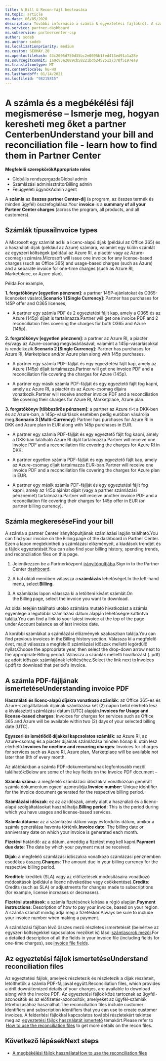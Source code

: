 ```yaml
---
title: A Bill & Recon-fájl beolvasása
ms.topic: article
ms.date: 06/05/2020
description: További információ a számla & egyeztetési fájlokról. A számlán az adott havi időszakra vonatkozó, a programon, a termékeken és az ügyfeleknek felszámított partneri költségek szerepelnek.
ms.service: partner-dashboard
ms.subservice: partnercenter-csp
author: sodeb
ms.author: sodeb
ms.localizationpriority: medium
ms.custom: SEOMAY.20
ms.openlocfilehash: 43c2605d750d35bc2e0095b1fed413ed91a1a28e
ms.sourcegitcommit: 1a0c83e2089cb58221bdb24525127378f5197ea8
ms.translationtype: MT
ms.contentlocale: hu-HU
ms.lasthandoff: 01/14/2021
ms.locfileid: "98215815"
---
```

# <a name="understand-your-bill-and-reconciliation-file---learn-how-to-find-them-in-partner-center"></a><span data-ttu-id="34355-104">A számla és a megbékélési fájl megismerése – Ismerje meg, hogyan keresheti meg őket a partner Centerben</span><span class="sxs-lookup"><span data-stu-id="34355-104">Understand your bill and reconciliation file - learn how to find them in Partner Center</span></span>


<span data-ttu-id="34355-105">**Megfelelő szerepkörök**</span><span class="sxs-lookup"><span data-stu-id="34355-105">**Appropriate roles**</span></span>

- <span data-ttu-id="34355-106">Globális rendszergazda</span><span class="sxs-lookup"><span data-stu-id="34355-106">Global admin</span></span>
- <span data-ttu-id="34355-107">Számlázási adminisztrátor</span><span class="sxs-lookup"><span data-stu-id="34355-107">Billing admin</span></span>
- <span data-ttu-id="34355-108">Felügyeleti ügynök</span><span class="sxs-lookup"><span data-stu-id="34355-108">Admin agent</span></span>


<span data-ttu-id="34355-109">A **számla** az **összes partner Center-díj** (a program, az összes termék és minden ügyfél) összefoglalása.</span><span class="sxs-lookup"><span data-stu-id="34355-109">Your **invoice** is a **summary of all your Partner Center charges** (across the program, all products, and all customers).</span></span> 

## <a name="invoice-types"></a><span data-ttu-id="34355-110">Számlák típusai</span><span class="sxs-lookup"><span data-stu-id="34355-110">Invoice types</span></span>

<span data-ttu-id="34355-111">A Microsoft egy számlát ad ki a licenc-alapú díjak (például az Office 365) és a használati díjak (például az Azure) számára, valamint egy külön számlát az egyszeri költségek (például az Azure RI, a piactér vagy az Azure-csomag) számára.</span><span class="sxs-lookup"><span data-stu-id="34355-111">Microsoft will issue one invoice for any license-based charges (such as Office 365) and usage-based charges (such as Azure) and a separate invoice for one-time charges (such as Azure RI, Marketplace, or Azure plan).</span></span>

<span data-ttu-id="34355-112">Példa:</span><span class="sxs-lookup"><span data-stu-id="34355-112">For example,</span></span>  

<span data-ttu-id="34355-113">**1. forgatókönyv [egyetlen pénznem]**: a partner 145P-ajánlatokat és O365-licenceket vásárol,</span><span class="sxs-lookup"><span data-stu-id="34355-113">**Scenario 1 [Single Currency]**: Partner has purchases for 145P offer and O365 licenses,</span></span>  

- <span data-ttu-id="34355-114">A partner egy számla PDF és 2 egyeztetési fájlt kap, amely a O365 és az Azure (145p) díjait is tartalmazza.</span><span class="sxs-lookup"><span data-stu-id="34355-114">Partner will get one invoice PDF and 2 reconciliation files covering the charges for both O365 and Azure (145p).</span></span>  

<span data-ttu-id="34355-115">**2. forgatókönyv [egyetlen pénznem]**: a partner az Azure RI, a piactér és/vagy az Azure-csomag megvásárlásával, valamint a 145p-vásárlásokkal is rendelkezik.</span><span class="sxs-lookup"><span data-stu-id="34355-115">**Scenario 2 [Single Currency]**: Partner has purchases for Azure RI, Marketplace and/or Azure plan along with 145p purchases.</span></span>

- <span data-ttu-id="34355-116">A partner egy számla PDF-fájlját és egy egyeztetési fájlt kap, amely az Azure (145p) díjait tartalmazza.</span><span class="sxs-lookup"><span data-stu-id="34355-116">Partner will get one invoice PDF and a reconciliation file covering the charges for Azure (145p).</span></span> 

- <span data-ttu-id="34355-117">A partner egy másik számla PDF-fájlját és egy egyeztető fájlt fog kapni, amely az Azure RI, a piactér és az Azure-csomag díjaira vonatkozik.</span><span class="sxs-lookup"><span data-stu-id="34355-117">Partner will receive another invoice PDF and a reconciliation file covering their charges for Azure RI, Marketplace, Azure plan.</span></span> 

<span data-ttu-id="34355-118">**3. forgatókönyv [többszörös pénznem]**: a partner az Azure ri-t a DKK-ben és az Azure-ban, a 145p-vásárlások esetében pedig euróban vásárolja meg.</span><span class="sxs-lookup"><span data-stu-id="34355-118">**Scenario 3 [Multi-Currency]**: Partner has purchases for Azure RI in DKK and Azure plan in EUR along with 145p purchases in EUR.</span></span>

- <span data-ttu-id="34355-119">A partner egy számla PDF-fájlját és egy egyeztető fájlt fog kapni, amely a DKK-ban található Azure RI díját tartalmazza.</span><span class="sxs-lookup"><span data-stu-id="34355-119">Partner will receive one invoice PDF and a reconciliation file covering the charges for Azure RI in DKK.</span></span> 

- <span data-ttu-id="34355-120">A partner egyetlen számla PDF-fájlját és egy egyeztető fájlt kap, amely az Azure-csomag díjait tartalmazza EUR-ban.</span><span class="sxs-lookup"><span data-stu-id="34355-120">Partner will receive one invoice PDF and a reconciliation file covering the charges for Azure plan in EUR.</span></span> 

- <span data-ttu-id="34355-121">A partner egy másik számla PDF-fájlját és egy egyeztetési fájlt fog kapni, amely az 145p ajánlat díjait (vagy a partner számlázási pénznemét) tartalmazza.</span><span class="sxs-lookup"><span data-stu-id="34355-121">Partner will receive another invoice PDF and a reconciliation file covering their charges for 145p offer in EUR (or partner billing currency).</span></span> 

## <a name="find-your-bill"></a><span data-ttu-id="34355-122">Számla megkeresése</span><span class="sxs-lookup"><span data-stu-id="34355-122">Find your bill</span></span> 

<span data-ttu-id="34355-123">A számla a partner Center irányítópultjának számlázási lapján található.</span><span class="sxs-lookup"><span data-stu-id="34355-123">You can find your invoice on the Billing page of the dashboard in Partner Center.</span></span> <span data-ttu-id="34355-124">Ezen a lapon megtekintheti a számlázási előzményeit, a kiadások trendjét és a fájlok egyeztetését.</span><span class="sxs-lookup"><span data-stu-id="34355-124">You can also find your billing history, spending trends, and reconciliation files on this page.</span></span> 

1. <span data-ttu-id="34355-125">Jelentkezzen be a Partnerközpont [irányítópultjába](https://partner.microsoft.com/dashboard/home).</span><span class="sxs-lookup"><span data-stu-id="34355-125">Sign in to the Partner Center [dashboard](https://partner.microsoft.com/dashboard/home).</span></span> 

2. <span data-ttu-id="34355-126">A bal oldali menüben válassza a **számlázás** lehetőséget.</span><span class="sxs-lookup"><span data-stu-id="34355-126">In the left-hand menu, select **Billing**.</span></span> 

3. <span data-ttu-id="34355-127">A számlázás lapon válassza ki a letölteni kívánt számlát.</span><span class="sxs-lookup"><span data-stu-id="34355-127">On the Billing page, select the invoice you want to download.</span></span> 

<span data-ttu-id="34355-128">Az oldal tetején található utolsó számlára mutató hivatkozást a számla egyenlege a legutóbbi számlázási dátum alapján lehetőségre kattintva találja.</span><span class="sxs-lookup"><span data-stu-id="34355-128">You can find a link to your latest invoice at the top of the page under Account balance as of last invoice date.</span></span> 

<span data-ttu-id="34355-129">A korábbi számlákat a számlázási előzmények szakaszban találja.</span><span class="sxs-lookup"><span data-stu-id="34355-129">You can find previous invoices in the Billing history section.</span></span> <span data-ttu-id="34355-130">Válassza ki a megfelelő évet, majd válassza a megfelelő számlázási időszak melletti legördülő nyilat.</span><span class="sxs-lookup"><span data-stu-id="34355-130">Choose the appropriate year, then select the drop-down arrow next to the appropriate Billing period.</span></span> <span data-ttu-id="34355-131">Válassza a számlák melletti hivatkozást (. pdf) az adott időszak számlájának letöltéséhez.</span><span class="sxs-lookup"><span data-stu-id="34355-131">Select the link next to Invoices (.pdf) to download that period's invoice.</span></span> 

## <a name="understanding-invoice-pdf"></a><span data-ttu-id="34355-132">A számla PDF-fájljának ismertetése</span><span class="sxs-lookup"><span data-stu-id="34355-132">Understanding invoice PDF</span></span> 

<span data-ttu-id="34355-133">**Használati és licenc-alapú díjakra vonatkozó számlák**: az Office 365-es és Azure-szolgáltatások díjainak számlázása két (2) napon belül elérhető lesz a kiválasztott számlázási dátum [UTC] alapján.</span><span class="sxs-lookup"><span data-stu-id="34355-133">**Invoices for Usage and license-based charges**: Invoices for charges for services such as Office 365 and Azure will be available within two (2) days of your selected billing date [UTC].</span></span>  

<span data-ttu-id="34355-134">**Egyszeri és ismétlődő díjakkal kapcsolatos számlák**: az Azure RI, az Azure-csomag és a piactér díjainak számlázása minden hónap 8. után lesz elérhető.</span><span class="sxs-lookup"><span data-stu-id="34355-134">**Invoices for onetime and recurring charges**: Invoices for charges for services such as Azure RI, Azure plan, Marketplace will be available not later than 8th of every month.</span></span>  

<span data-ttu-id="34355-135">Az alábbiakban a számla PDF-dokumentumának legfontosabb mezői találhatók:</span><span class="sxs-lookup"><span data-stu-id="34355-135">Below are some of the key fields on the Invoice PDF document –</span></span>

<span data-ttu-id="34355-136">**Számla száma**: a megfelelő számlázási időszakra vonatkozóan generált számla dokumentum egyedi azonosítója.</span><span class="sxs-lookup"><span data-stu-id="34355-136">**Invoice number**: Unique identifier for the invoice document generated for the respective billing period.</span></span> 

<span data-ttu-id="34355-137">**Számlázási időszak**: ez az az időszak, amely alatt a használati és a licenc-alapú szolgáltatásokat használhatja.</span><span class="sxs-lookup"><span data-stu-id="34355-137">**Billing period**: This is the period during which you have usages and license-based services.</span></span> 

<span data-ttu-id="34355-138">**Számla dátuma**: az a számlázási dátum vagy évfordulós dátum, amikor a számla generálása havonta történik.</span><span class="sxs-lookup"><span data-stu-id="34355-138">**Invoice date**: The billing date or anniversary date on which your invoice is generated each month.</span></span> 

<span data-ttu-id="34355-139">**Fizetési** határidő: az a dátum, ameddig a fizetést meg kell kapni.</span><span class="sxs-lookup"><span data-stu-id="34355-139">**Payment due date**: The date by which your payment must be received.</span></span> 

<span data-ttu-id="34355-140">**Díjak**: a megfelelő számlázási időszakra vonatkozó számlázási pénznemben esedékes összeg.</span><span class="sxs-lookup"><span data-stu-id="34355-140">**Charges**: The amount due in your billing currency for the respective billing period.</span></span> 

<span data-ttu-id="34355-141">**Kreditek**: kreditek (SLA) vagy az előfizetések módosításaira vonatkozó módosítások (például a licenc növekedése vagy csökkentése).</span><span class="sxs-lookup"><span data-stu-id="34355-141">**Credits**: Credits (such as SLA) or adjustments for changes made to subscriptions (for example, license increases or decreases).</span></span> 

<span data-ttu-id="34355-142">**Fizetési utasítások**: a számla fizetésének leírása a régió alapján.</span><span class="sxs-lookup"><span data-stu-id="34355-142">**Payment instructions**: Description of how to pay your invoice, based on your region.</span></span> <span data-ttu-id="34355-143">A számla számát mindig adja meg a fizetéskor.</span><span class="sxs-lookup"><span data-stu-id="34355-143">Always be sure to include your invoice number when making a payment.</span></span> 

<span data-ttu-id="34355-144">A számlázási fájlban lévő összes mező részletes ismertetését (beleértve az egyszeri költségekkel kapcsolatos mezőket is) lásd: [számlasorok mezői](invoice-file.md).</span><span class="sxs-lookup"><span data-stu-id="34355-144">For a detailed description of all the fields in your invoice file (including fields for one-time charges), see [Invoice file fields](invoice-file.md).</span></span> 

## <a name="understand-reconciliation-files"></a><span data-ttu-id="34355-145">Az egyeztetési fájlok ismertetése</span><span class="sxs-lookup"><span data-stu-id="34355-145">Understand reconciliation files</span></span>

 <span data-ttu-id="34355-146">Az egyeztetési fájlok, amelyek részletezik és részletezik a díjak részleteit, letölthetők a számla PDF-fájljával együtt.</span><span class="sxs-lookup"><span data-stu-id="34355-146">Reconciliation files, which provides a drill down/itemized details of your charges, are available to download along with the Invoice PDF.</span></span> <span data-ttu-id="34355-147">Az egyeztetési fájlok közé tartoznak az ügyfél-azonosítók és az előfizetés-azonosítók, amelyeket az ügyfél-számlák létrehozásához használhat.</span><span class="sxs-lookup"><span data-stu-id="34355-147">The reconciliation files include customer identifiers and subscription identifiers that you can use to create customer invoices.</span></span> <span data-ttu-id="34355-148">A felderítési fájlokkal kapcsolatos további részletekért tekintse meg az  [egyeztetési fájlok használatát ismertető](use-the-reconciliation-files.md) témakört.</span><span class="sxs-lookup"><span data-stu-id="34355-148">Please refer to  [How to use the reconciliation files](use-the-reconciliation-files.md) to get more details on the recon files.</span></span> 

## <a name="next-steps"></a><span data-ttu-id="34355-149">Következő lépések</span><span class="sxs-lookup"><span data-stu-id="34355-149">Next steps</span></span>

- [<span data-ttu-id="34355-150">A megbékélési fájlok használata</span><span class="sxs-lookup"><span data-stu-id="34355-150">How to use the reconciliation files</span></span>](use-the-reconciliation-files.md)